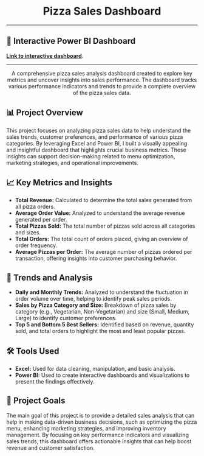 <h1 align="center">Pizza Sales Dashboard</h1>

<hr>

<h2>🔗 Interactive Power BI Dashboard</h2>
<p><a href="https://app.powerbi.com/view?r=eyJrIjoiYzBmZDgzYjAtNjc3NC00YmQzLWJlZjMtNDIxYmQ1MjVlNWE4IiwidCI6IjY0NDc4ZWMwLWQwMDUtNGU5NS1hMGRiLTg2Y2Q3NjBiYmFhYSJ9" target="_blank"><strong>Link to interactive dashboard</strong></a>.</p>

<hr>

<p align="center">
  A comprehensive pizza sales analysis dashboard created to explore key metrics and uncover insights into sales performance. The dashboard tracks various performance indicators and trends to provide a complete overview of the pizza sales data.
</p>

<h2>📊 Project Overview</h2>

<p>
  This project focuses on analyzing pizza sales data to help understand the sales trends, customer preferences, and performance of various pizza categories. By leveraging Excel and Power BI, I built a visually appealing and insightful dashboard that highlights crucial business metrics. These insights can support decision-making related to menu optimization, marketing strategies, and operational improvements.
</p>

<h2>📈 Key Metrics and Insights</h2>

<ul>
  <li><strong>Total Revenue:</strong> Calculated to determine the total sales generated from all pizza orders.</li>
  <li><strong>Average Order Value:</strong> Analyzed to understand the average revenue generated per order.</li>
  <li><strong>Total Pizzas Sold:</strong> The total number of pizzas sold across all categories and sizes.</li>
  <li><strong>Total Orders:</strong> The total count of orders placed, giving an overview of order frequency.</li>
  <li><strong>Average Pizzas per Order:</strong> The average number of pizzas ordered per transaction, offering insights into customer purchasing behavior.</li>
</ul>

<h2>📅 Trends and Analysis</h2>

<ul>
  <li><strong>Daily and Monthly Trends:</strong> Analyzed to understand the fluctuation in order volume over time, helping to identify peak sales periods.</li>
  <li><strong>Sales by Pizza Category and Size:</strong> Breakdown of pizza sales by category (e.g., Vegetarian, Non-Vegetarian) and size (Small, Medium, Large) to identify customer preferences.</li>
  <li><strong>Top 5 and Bottom 5 Best Sellers:</strong> Identified based on revenue, quantity sold, and total orders to highlight the most and least popular pizzas.</li>
</ul>

<h2>🛠 Tools Used</h2>

<ul>
  <li><strong>Excel:</strong> Used for data cleaning, manipulation, and basic analysis.</li>
  <li><strong>Power BI:</strong> Used to create interactive dashboards and visualizations to present the findings effectively.</li>
</ul>

<h2>🎯 Project Goals</h2>

<p>
  The main goal of this project is to provide a detailed sales analysis that can help in making data-driven business decisions, such as optimizing the pizza menu, enhancing marketing strategies, and improving inventory management. By focusing on key performance indicators and visualizing sales trends, this dashboard offers actionable insights that can help boost revenue and customer satisfaction.
</p>

